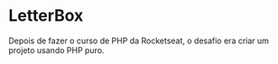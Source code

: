 # LetterBox

Depois de fazer o curso de PHP da Rocketseat, o desafio era criar um projeto usando PHP puro.
